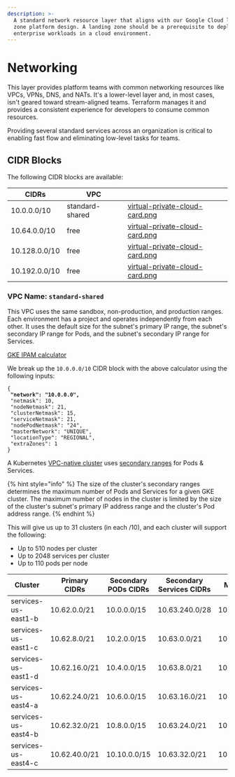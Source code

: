 ```yaml
---
description: >-
  A standard network resource layer that aligns with our Google Cloud landing
  zone platform design. A landing zone should be a prerequisite to deploying
  enterprise workloads in a cloud environment.
---
```


# Networking

This layer provides platform teams with common networking resources like VPCs, VPNs, DNS, and NATs. It's a lower-level layer and, in most cases, isn't geared toward stream-aligned teams. Terraform manages it and provides a consistent experience for developers to consume common resources.

Providing several standard services across an organization is critical to enabling fast flow and eliminating low-level tasks for teams.&#x20;

## CIDR Blocks

The following CIDR blocks are available:

<table data-card-size="large" data-view="cards"><thead><tr><th>CIDRs</th><th>VPC</th><th data-hidden data-card-cover data-type="files"></th></tr></thead><tbody><tr><td>10.0.0.0/10</td><td>standard-shared</td><td><a href="../../../.gitbook/assets/virtual-private-cloud-card.png">virtual-private-cloud-card.png</a></td></tr><tr><td>10.64.0.0/10</td><td>free</td><td><a href="../../../.gitbook/assets/virtual-private-cloud-card.png">virtual-private-cloud-card.png</a></td></tr><tr><td>10.128.0.0/10</td><td>free</td><td><a href="../../../.gitbook/assets/virtual-private-cloud-card.png">virtual-private-cloud-card.png</a></td></tr><tr><td>10.192.0.0/10</td><td>free</td><td><a href="../../../.gitbook/assets/virtual-private-cloud-card.png">virtual-private-cloud-card.png</a></td></tr></tbody></table>

### VPC Name: `standard-shared`

This VPC uses the same sandbox, non-production, and production ranges. Each environment has a project and operates independently from each other. It uses the default size for the subnet's primary IP range, the subnet's secondary IP range for Pods, and the subnet's secondary IP range for Services.

[GKE IPAM calculator](https://googlecloudplatform.github.io/gke-ip-address-management)

We break up the `10.0.0.0/10` CIDR block with the above calculator using the following inputs:

<pre class="language-json"><code class="lang-json">{
<strong> "network": "10.0.0.0",
</strong> "netmask": 10,
 "nodeNetmask": 21,
 "clusterNetmask": 15,
 "serviceNetmask": 21,
 "nodePodNetmask": "24",
 "masterNetwork": "UNIQUE",
 "locationType": "REGIONAL",
 "extraZones": 1
}
</code></pre>

A Kubernetes [VPC-native cluster](https://cloud.google.com/kubernetes-engine/docs/concepts/alias-ips) uses [secondary ranges](https://cloud.google.com/kubernetes-engine/docs/concepts/alias-ips#cluster\_sizing\_secondary\_range\_pods) for Pods & Services.

{% hint style="info" %}
The size of the cluster's secondary ranges determines the maximum number of Pods and Services for a given GKE cluster. The maximum number of nodes in the cluster is limited by the size of the cluster's subnet's primary IP address range and the cluster's Pod address range.
{% endhint %}

This will give us up to 31 clusters (in each /10), and each cluster will support the following:

* Up to 510 nodes per cluster
* Up to 2048 services per cluster
* Up to 110 pods per node

<table data-view="cards"><thead><tr><th>Cluster</th><th>Primary CIDRs</th><th>Secondary PODs CIDRs</th><th>Secondary Services CIDRs</th><th>Master CIDRs</th><th data-hidden data-card-cover data-type="files"></th></tr></thead><tbody><tr><td>services-us-east1-b</td><td>10.62.0.0/21</td><td>10.0.0.0/15</td><td>10.63.240.0/28</td><td>10.63.240.0/28</td><td><a href="../../../.gitbook/assets/kubernetes-engine-card.png">kubernetes-engine-card.png</a></td></tr><tr><td>services-us-east1-c</td><td>10.62.8.0/21</td><td>10.2.0.0/15</td><td>10.63.0.0/21</td><td>10.63.240.16/28</td><td><a href="../../../.gitbook/assets/kubernetes-engine-card.png">kubernetes-engine-card.png</a></td></tr><tr><td>services-us-east1-d</td><td>10.62.16.0/21</td><td>10.4.0.0/15</td><td>10.63.8.0/21</td><td>10.63.240.32/28</td><td><a href="../../../.gitbook/assets/kubernetes-engine-card.png">kubernetes-engine-card.png</a></td></tr><tr><td>services-us-east4-a</td><td>10.62.24.0/21</td><td>10.6.0.0/15</td><td>10.63.16.0/21</td><td>10.63.240.48/28</td><td><a href="../../../.gitbook/assets/kubernetes-engine-card.png">kubernetes-engine-card.png</a></td></tr><tr><td>services-us-east4-b</td><td>10.62.32.0/21</td><td>10.8.0.0/15</td><td>10.63.24.0/21</td><td>10.63.240.64/28</td><td><a href="../../../.gitbook/assets/kubernetes-engine-card.png">kubernetes-engine-card.png</a></td></tr><tr><td>services-us-east4-c</td><td>10.62.40.0/21</td><td>10.10.0.0/15</td><td>10.63.32.0/21</td><td>10.63.240.80/28</td><td><a href="../../../.gitbook/assets/kubernetes-engine-card.png">kubernetes-engine-card.png</a></td></tr></tbody></table>
